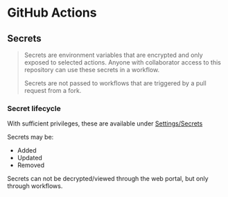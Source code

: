 # GitHub Actions

## Secrets

> Secrets are environment variables that are encrypted and only exposed to selected actions. Anyone with collaborator access to this repository can use these secrets in a workflow.
>
> Secrets are not passed to workflows that are triggered by a pull request from a fork.

### Secret lifecycle

With sufficient privileges, these are available under [Settings/Secrets](https://github.com/DFE-Digital/teaching-vacancies/settings/secrets)

Secrets may be:
- Added
- Updated
- Removed

Secrets can not be decrypted/viewed through the web portal, but only through workflows.
